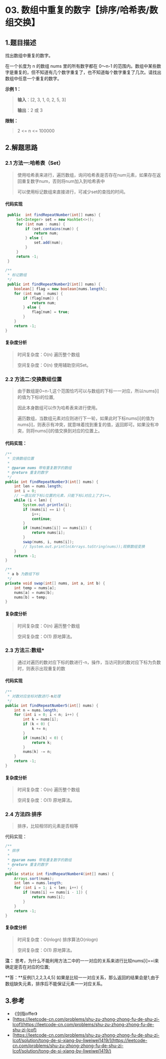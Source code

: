 # 03. 数组中重复的数字【排序/哈希表/数组交换】

## 1.题目描述

找出数组中重复的数字。

在一个长度为 n 的数组 nums 里的所有数字都在 0～n-1 的范围内。数组中某些数字是重复的，但不知道有几个数字重复了，也不知道每个数字重复了几次。请找出数组中任意一个重复的数字。

**示例 1：**

> **输入**：\[2, 3, 1, 0, 2, 5, 3]
>
> **输出**：2 或 3

**限制：**

> 2 <= n <= 100000

## 2.解题思路

### 2.1 方法一:哈希表（Set）

> 使用哈希表来进行，遍历数组，询问哈希表是否存在num元素，如果存在返回重复数字num，否则将num加入到哈希表中
>
> 可以使用标记数组来直接进行，可减少set的查找的时间。

#### 代码实现

```java
 public  int findRepeatNumber(int[] nums) {
     Set<Integer> set = new HashSet<>();
     for (int num : nums) {
         if (set.contains(num)) {
             return num;
         } else {
             set.add(num);
         }
     }
     return -1;
 }
 
/**
 * 标记数组
 */
 public int findRepeatNumber2(int[] nums) {
    boolean[] flag = new boolean[nums.length];
    for (int num : nums) {
        if (flag[num]) {
            return num;
        } else {
            flag[num] = true;
        }
    }
    return -1;
}
```

#### 复杂度分析

> 时间复杂度：O(n) 遍历整个数组
>
> 空间复杂度：O(n) 使用辅助空间Set。

### 2.2 方法二:交换数组位置

> 由于数组是0\~n-1,这个范围恰巧可以与数组的下标一一对应，所以nums\[i]的值为下标i的位置,
>
> 因此本身数组可以作为哈希表来进行使用。
>
> 遍历数组，当数组元素对应则进行下一轮，如果此时下标nums\[i]的值为nums\[i]，则表示有冲突，就意味着找到重复的值，返回即可。如果没有冲突，则将nums\[i]的值交换到对应的位置上。

#### 代码实现：

```java
/**
 * 交换数组位置
 *
 * @param nums 带有重复数字的数组
 * @return 重复的数字
 */
public int findRepeatNumber3(int[] nums) {
    int len = nums.length;
    int i = 0;
    // 一直比较下标i位置的元素，只能下标i对应上了才i++。
    while (i < len) {
        System.out.println(i);
        if (nums[i] == i) {
            i++;
            continue;
        }
        if (nums[nums[i]] == nums[i]) {
            return nums[i];
        }
        swap(nums, i, nums[i]);
        // System.out.println(Arrays.toString(nums));观察数组变换
    }
    return -1;
}

/**
 * a b 为数组下标
 */
private void swap(int[] nums, int a, int b) {
    int temp = nums[a];
    nums[a] = nums[b];
    nums[b] = temp;
}
```

#### 复杂度分析

> 时间复杂度：O(n) 遍历整个数组
>
> 空间复杂度：O(1) 原地算法。

### 2.3 方法三:数组\*

> 通过对遍历的数对应下标的数进行-n，操作，当访问到的数对应下标为负数时，则表示出现重复的数

#### 代码实现

```java
/**
 * 对数对应坐标对数进行-n处理
 */
public int findRepeatNumber5(int[] nums) {
    int n = nums.length;
    for (int i = 0; i < n; i++) {
        int k = nums[i];
        if (k < 0) {
            k += n;
        }
        if (nums[k] < 0) {
            return k;
        }
        nums[k] -= n;
    }
    return -1;
}
```

#### 复杂度分析

> 时间复杂度：O(n) 遍历整个数组
>
> 空间复杂度：O(1) 原地算法。

### 2.4 方法四:排序

> 排序，比较相邻的元素是否相等

代码实现：

```java
/**
 * 排序
 *
 * @param nums 带有重复数字的数组
 * @return 重复的数字
 */
public static int findRepeatNumber4(int[] nums) {
    Arrays.sort(nums);
    int len = nums.length;
    for (int i = 1; i < len; i++) {
        if (nums[i] == nums[i - 1]) {
            return nums[i];
        }
    }
    return -1;
}
```

#### 复杂度分析

> 时间复杂度：O(nlogn) 排序算法O(nlogn)
>
> 空间复杂度：O(1) 原地算法。

**注：** 思考，为什么不能利用方法二中的一一对应的关系来进行比较nums\[i]==i来确定是否在对应的位置;

&#x20;**答：**反例\[1,2,2,3,4,5] 如果是比较一一对应关系，那么返回的结果会是1,由于数组缺失元素，排序后不能保证元素一一对应关系。

## 3.参考

* 《剑指offer》
* [https://leetcode-cn.com/problems/shu-zu-zhong-zhong-fu-de-shu-zi-lcof](https://leetcode-cn.com/problems/shu-zu-zhong-zhong-fu-de-shu-zi-lcof)
* [https://leetcode-cn.com/problems/shu-zu-zhong-zhong-fu-de-shu-zi-lcof/solution/tong-de-si-xiang-by-liweiwei1419/](https://leetcode-cn.com/problems/shu-zu-zhong-zhong-fu-de-shu-zi-lcof/solution/tong-de-si-xiang-by-liweiwei1419/)
